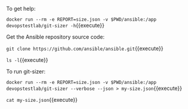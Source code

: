To get help:

`docker run --rm -e REPORT=size.json -v $PWD/ansible:/app devopstestlab/git-sizer -h`{{execute}}

Get the Ansible repository source code:

`git clone https://github.com/ansible/ansible.git`{{execute}}

`ls -l`{{execute}}

To run git-sizer:

`docker run --rm -e REPORT=size.json -v $PWD/ansible:/app devopstestlab/git-sizer --verbose --json > my-size.json`{{execute}}

`cat my-size.json`{{execute}}
